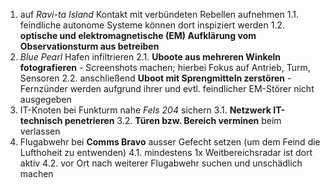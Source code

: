 1. auf *Ravi-ta Island* Kontakt mit verbündeten Rebellen aufnehmen
   1.1. feindliche autonome Systeme können dort inspiziert werden
   1.2. **optische und elektromagnetische (EM) Aufklärung vom Observationsturm aus betreiben**
2. *Blue Pearl* Hafen infiltrieren
  2.1. **Uboote aus mehreren Winkeln fotografieren** - Screenshots machen; hierbei Fokus auf Antrieb, Turm, Sensoren
  2.2. anschließend **Uboot mit Sprengmitteln zerstören** - Fernzünder werden aufgrund ihrer und evtl. feindlicher EM-Störer nicht ausgegeben
3. IT-Knoten bei Funkturm nahe *Fels 204* sichern
  3.1. **Netzwerk IT-technisch penetrieren**
  3.2. **Türen bzw. Bereich verminen** beim verlassen
4. Flugabwehr bei **Comms Bravo** ausser Gefecht setzen (um dem Feind die Lufthoheit zu entwenden)
  4.1. mindestens 1x Weitbereichsradar ist dort aktiv
  4.2. vor Ort nach weiterer Flugabwehr suchen und unschädlich machen
  